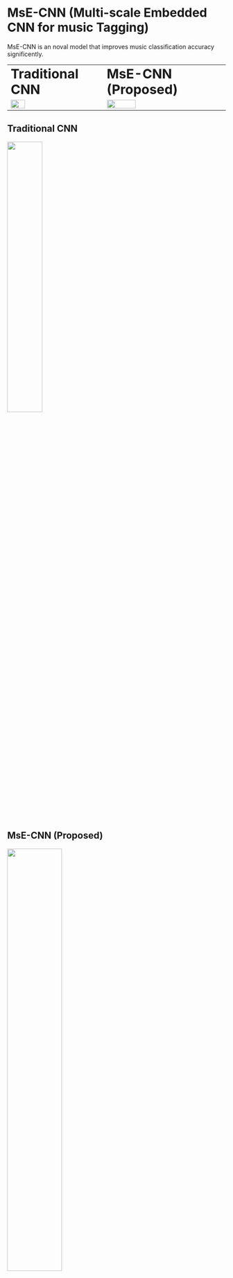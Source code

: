 # MsE-CNN (Multi-scale Embedded CNN for music Tagging)
MsE-CNN is an noval model that improves music classification accuracy significently. 

<table border="0">
 <tr>
    <td><b style="font-size:30px">Traditional CNN</b></td>
    <td><b style="font-size:30px">MsE-CNN (Proposed)</b></td>
 </tr>
 <tr>
    <td><img src="https://github.com/nimahamidi/Music-tagging-with-multi-scale-embedded-CNN/blob/master/Images/org.png" width="40%"/>
</td>
    <td><img src="https://github.com/nimahamidi/Music-tagging-with-multi-scale-embedded-CNN/blob/master/Images/Architecture.jpg" width="50%"/>
</td>
 </tr>
</table>

## Traditional CNN
<img src="https://github.com/nimahamidi/Music-tagging-with-multi-scale-embedded-CNN/blob/master/Images/org.png" width="40%"/>

## MsE-CNN (Proposed)
<img src="https://github.com/nimahamidi/Music-tagging-with-multi-scale-embedded-CNN/blob/master/Images/Architecture.jpg" width="50%"/>

## Traditional CNN - Architecture
<img src="https://github.com/nimahamidi/Music-tagging-with-multi-scale-embedded-CNN/blob/master/Images/org.jpg" width="40%"/>
## MsE-CNN - Architecture
<img src="https://github.com/nimahamidi/Music-tagging-with-multi-scale-embedded-CNN/blob/master/Images/org.png" width="40%"/>
